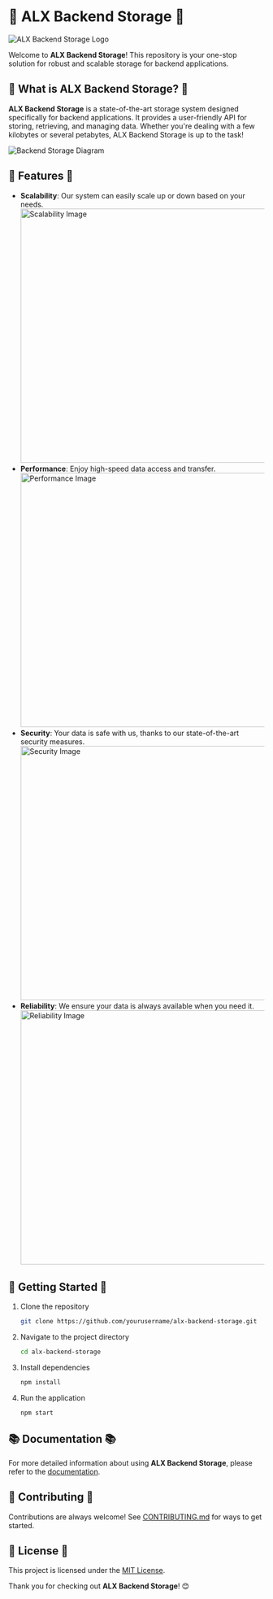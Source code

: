 
# 🚀 ALX Backend Storage 🚀

![ALX Backend Storage Logo](URL_OF_YOUR_LOGO)

Welcome to **ALX Backend Storage**! This repository is your one-stop solution for robust and scalable storage for backend applications.

## 📖 What is ALX Backend Storage? 📖

**ALX Backend Storage** is a state-of-the-art storage system designed specifically for backend applications. It provides a user-friendly API for storing, retrieving, and managing data. Whether you're dealing with a few kilobytes or several petabytes, ALX Backend Storage is up to the task!

![Backend Storage Diagram](URL_OF_YOUR_DIAGRAM)

## 🌟 Features 🌟

- **Scalability**: Our system can easily scale up or down based on your needs.
  <img src="URL_OF_YOUR_SCALABILITY_IMAGE" alt="Scalability Image" width="500"/>
- **Performance**: Enjoy high-speed data access and transfer.
  <img src="URL_OF_YOUR_PERFORMANCE_IMAGE" alt="Performance Image" width="500"/>
- **Security**: Your data is safe with us, thanks to our state-of-the-art security measures.
  <img src="URL_OF_YOUR_SECURITY_IMAGE" alt="Security Image" width="500"/>
- **Reliability**: We ensure your data is always available when you need it.
  <img src="URL_OF_YOUR_RELIABILITY_IMAGE" alt="Reliability Image" width="500"/>

## 🚀 Getting Started 🚀

1. Clone the repository
   ```bash
   git clone https://github.com/yourusername/alx-backend-storage.git
   ```
2. Navigate to the project directory
   ```bash
   cd alx-backend-storage
   ```
3. Install dependencies
   ```bash
   npm install
   ```
4. Run the application
   ```bash
   npm start
   ```

## 📚 Documentation 📚

For more detailed information about using **ALX Backend Storage**, please refer to the [documentation](#).

## 🤝 Contributing 🤝

Contributions are always welcome! See [CONTRIBUTING.md](#) for ways to get started.

## 📃 License 📃

This project is licensed under the [MIT License](#).

Thank you for checking out **ALX Backend Storage**! 😊
